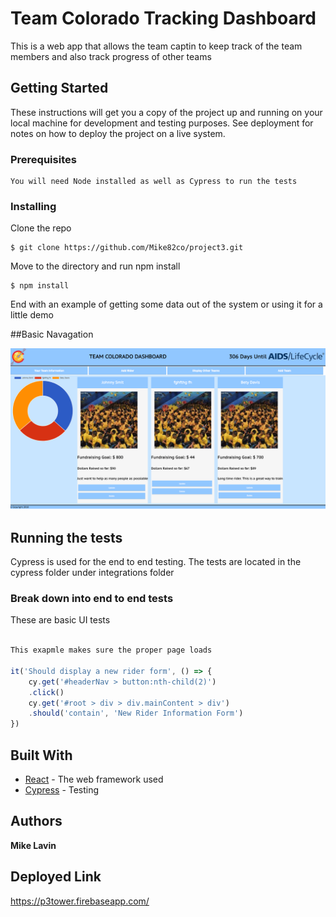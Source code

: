 # Team Colorado Tracking Dashboard

This is a web app that allows the team captin to keep track of the team members and also track progress of other teams

## Getting Started

These instructions will get you a copy of the project up and running on your local machine for development and testing purposes. See deployment for notes on how to deploy the project on a live system.

### Prerequisites
```
You will need Node installed as well as Cypress to run the tests
```

### Installing


Clone the repo 

```
$ git clone https://github.com/Mike82co/project3.git
```

Move to the directory and run npm install

```
$ npm install
```

End with an example of getting some data out of the system or using it for a little demo

##Basic Navagation

![Screen Shot](mainScreen.png)


## Running the tests

Cypress is used for the end to end testing. The tests are located in the cypress folder under integrations folder

### Break down into end to end tests

These are basic UI tests

```javascript

This exapmle makes sure the proper page loads

it('Should display a new rider form', () => {
	cy.get('#headerNav > button:nth-child(2)')
	.click()
	cy.get('#root > div > div.mainContent > div')
	.should('contain', 'New Rider Information Form')
})

```


## Built With

* [React](https://reactjs.org/) - The web framework used
* [Cypress](https://www.cypress.io/) - Testing


## Authors
 **Mike Lavin**

## Deployed Link
https://p3tower.firebaseapp.com/